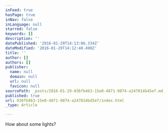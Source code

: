 ```yaml
---
inFeed: true
hasPage: true
inNav: false
inLanguage: null
starred: false
keywords: []
description: ''
datePublished: '2016-01-29T14:13:06.334Z'
dateModified: '2016-01-29T14:12:40.490Z'
title: ''
author: []
authors: []
publisher:
  name: null
  domain: null
  url: null
  favicon: null
sourcePath: _posts/2016-01-29-036fb463-15e0-4871-9074-a247014b45ef.md
published: true
url: 036fb463-15e0-4871-9074-a247014b45ef/index.html
_type: Article

---
```

How about some lights?